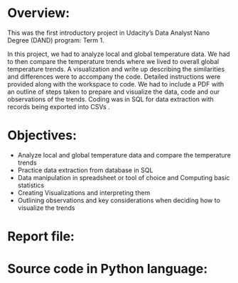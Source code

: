 # Overview:

This was the first introductory project in Udacity’s Data Analyst Nano Degree (DAND) program: Term 1.

In this project, we had to analyze local and global temperature data. We had to then compare the temperature trends where we lived to overall global temperature trends. A visualization and write up describing the similarities and differences were to accompany the code. Detailed instructions were provided along with the workspace to code. We had to include a PDF with an outline of steps taken to prepare and visualize the data, code and our observations of the trends.
Coding was in SQL for data extraction with records being exported into CSVs .
# Objectives:

+ Analyze local and global temperature data and compare the temperature trends
+ Practice data extraction from database in SQL
+ Data manipulation in spreadsheet or tool of choice and Computing basic statistics
+ Creating Visualizations and interpreting them
+ Outlining observations and key considerations when deciding how to visualize the trends

# Report file:

# Source code in Python language:

